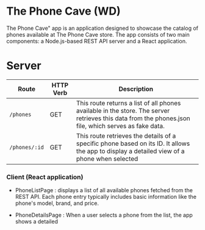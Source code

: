 # The Phone Cave (WD)

The Phone Cave" app is an application designed to showcase the catalog of phones available at The Phone Cave store. The app consists of two main components: a Node.js-based REST API server and a React application.

# Server

| Route         | HTTP Verb | Description                                                                                                                                          |
| ------------- | --------- | ---------------------------------------------------------------------------------------------------------------------------------------------------- |
| `/phones`     | GET       | This route returns a list of all phones available in the store. The server retrieves this data from the phones.json file, which serves as fake data. |
| `/phones/:id` | GET       | This route retrieves the details of a specific phone based on its ID. It allows the app to display a detailed view of a phone when selected          |

### Client (React application)

- PhoneListPage : displays a list of all available phones fetched from the REST API. Each phone entry typically includes basic information like the phone's model, brand, and price.

- PhoneDetailsPage : When a user selects a phone from the list, the app shows a detailed
